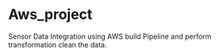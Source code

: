 # Aws_project
Sensor Data Integration using AWS build Pipeline and perform transformation clean the data.
